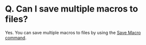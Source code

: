 # Q. Can I save multiple macros to files?

Yes. You can save multiple macros to files by using the
[Save Macro command](../../cmd/macros/macro_save).

